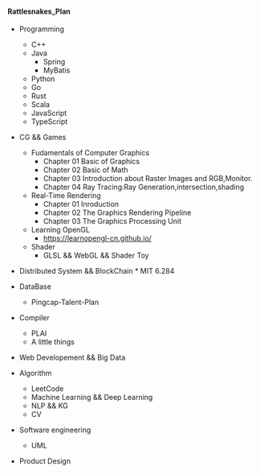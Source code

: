 #### Rattlesnakes_Plan

* Programming
   * C++
   * Java
      * Spring
      * MyBatis 
   * Python
   * Go
   * Rust
   * Scala
   * JavaScript
   * TypeScript

* CG  && Games
   * Fudamentals of Computer Graphics
       * Chapter 01 Basic of Graphics
       * Chapter 02 Basic of Math
       * Chapter 03 Introduction about Raster Images and RGB,Monitor.
       * Chapter 04 Ray Tracing:Ray Generation,intersection,shading
   * Real-Time Rendering
       * Chapter 01 Inroduction
       * Chapter 02 The Graphics Rendering Pipeline
       * Chapter 03 The Graphics Processing Unit
   * Learning OpenGL
       * https://learnopengl-cn.github.io/ 
   * Shader
       * GLSL && WebGL && Shader Toy

* Distributed System && BlockChain
       * MIT 6.284

* DataBase
   * Pingcap-Talent-Plan

* Compiler
   * PLAI
   * A little things

* Web Developement && Big Data

* Algorithm
   * LeetCode 
   * Machine Learning && Deep Learning
   * NLP && KG
   * CV
* Software engineering
   * UML
* Product Design

